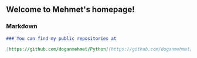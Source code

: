 ## Welcome to Mehmet's homepage!

### Markdown

```markdown
### You can find my public repositories at

[https://github.com/doganmehmet/Python](https://github.com/doganmehmet/Python)
